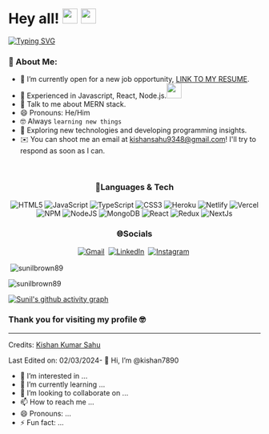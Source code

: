# Hey all! <img src= "https://media2.giphy.com/media/Lm5hxmmI6ucOQGfjKj/giphy.gif?cid=6c09b952o9xti0m387z597k2xqipch3qmqjydym98oef87ve&rid=giphy.gif&ct=s" width= "30" height= "30"> <img src= "https://media.tenor.com/images/2adfe94e69139f3e22623b61d375a7a7/tenor.gif" width= "30" height= "30">

[![Typing SVG](https://readme-typing-svg.herokuapp.com?font=Architects+Daughter&color=7AF79A&size=30&lines=Hey!+This+is+Kishan+Kumar+Sahu!;I'm+a+learning+developer...;And+I'm+a+proud+GitHub+user)](https://git.io/typing-svg)





### 🤵 About Me:

- 🤔 I’m currently open for a new job opportunity, <a href="https://drive.google.com/file/d/1hocdFltMy3lzt-jjTw_oGSxFu2IySxOk/view?usp=sharing">LINK TO MY RESUME</a>.
- 🌱 Experienced in Javascript, React, Node.js.<img src="https://media.giphy.com/media/WUlplcMpOCEmTGBtBW/giphy.gif" width="30">
- 💬 Talk to me about MERN stack.
- 😄 Pronouns: He/Him
- :nerd_face: Always `learning new things`
- 👯 Exploring new technologies and developing programming insights.
- ✉️ You can shoot me an email at kishansahu9348@gmail.com! I'll try to respond as soon as I can.
<br/>
<div align="center">
  
<!-- # 💻Tech Stack <img src = "https://www.linkpicture.com/q/github-img-girl.gif" width = 20px> -->

  ### 🌟Languages & Tech
  
![HTML5](https://img.shields.io/badge/html5-%23E34F26.svg?style=for-the-badge&logo=html5&logoColor=white) ![JavaScript](https://img.shields.io/badge/javascript-%23323330.svg?style=for-the-badge&logo=javascript&logoColor=%23F7DF1E) ![TypeScript](https://img.shields.io/badge/typescript-%23323330.svg?style=for-the-badge&logo=typescript&logoColor=%23F7DF1E) ![CSS3](https://img.shields.io/badge/css3-%231572B6.svg?style=for-the-badge&logo=css3&logoColor=white) ![Heroku](https://img.shields.io/badge/heroku-%23430098.svg?style=for-the-badge&logo=heroku&logoColor=white) ![Netlify](https://img.shields.io/badge/netlify-%23000000.svg?style=for-the-badge&logo=netlify&logoColor=#00C7B7) ![Vercel](https://img.shields.io/badge/vercel-%23000000.svg?style=for-the-badge&logo=vercel&logoColor=white) ![NPM](https://img.shields.io/badge/NPM-%23000000.svg?style=for-the-badge&logo=npm&logoColor=white) ![NodeJS](https://img.shields.io/badge/node.js-6DA55F?style=for-the-badge&logo=node.js&logoColor=white) ![MongoDB](https://img.shields.io/badge/MongoDB-%234ea94b.svg?style=for-the-badge&logo=mongodb&logoColor=white)
![React](https://img.shields.io/badge/react-%231572B6.svg?style=for-the-badge&logo=react&logoColor=white)
![Redux](https://img.shields.io/badge/redux-%231572B6.svg?style=for-the-badge&logo=redux&logoColor=black) ![NextJs](https://img.shields.io/badge/nextjs-%231572B6.svg?style=for-the-badge&logo=nextjs&logoColor=white)


<!--   <img src="https://camo.githubusercontent.com/992babdffd8c74a1502de375fbdf7e4d54773242/68747470733a2f2f6d656469612e67697068792e636f6d2f6d656469612f53576f536b4e36447854737a71494b4571762f67697068792e676966" align="right" width="40%" height=28" /> -->
  
### 🌐Socials


<a href="mailto:sunilbrown89@gmail.com?subject=Hi"><img src="https://img.shields.io/badge/gmail-%23D14836.svg?&style=for-the-badge&logo=gmail&logoColor=white" alt="Gmail"/></a>&nbsp;
<a href="https://www.linkedin.com/in/sunil-sahu-s89/"><img src="https://img.shields.io/badge/linkedin-%230077B5.svg?&style=for-the-badge&logo=linkedin&logoColor=white" alt="LinkedIn" /></a>&nbsp;
<a href="https://www.instagram.com/sunilsahu_89/?hl=en"><img src="https://img.shields.io/badge/instagram-%23D14836.svg?&style=for-the-badge&logo=instagram&logoColor=pink" alt="Instagram"/></a>&nbsp;


<!--<a href="https://kkvanonymous.github.io/"><img alt="Website" src="https://img.shields.io/website?style=for-the-badge&up_message=portfolio&url=https%3A%2F%2Fkkvanonymous.github.io%2F"></a>-->

</div>
<p>&nbsp;<img align="center" src="https://github-readme-stats.vercel.app/api?username=sunilbrown89&show_icons=true&locale=en&theme=radical" alt="sunilbrown89" /></p>
<p><img align="left" margin-bottom="20px" src="https://github-readme-stats.vercel.app/api/top-langs?username=sunilbrown89&show_icons=true&locale=en&layout=compact&theme=radical" alt="sunilbrown89" /></p>&nbsp;









[![Sunil's github activity graph](https://github-readme-activity-graph.vercel.app/graph?username=sunilbrown89&bg_color=12080d&color=b12fa9&line=659e4c&point=b95555&area=true&hide_border=true)](https://github.com/sunilbrown89/github-readme-activity-graph)
### Thank you for visiting my profile 🤓

---

Credits: [Kishan Kumar Sahu]((https://github.com/kishan7890))

Last Edited on: 02/03/2024- 👋 Hi, I’m @kishan7890
- 👀 I’m interested in ...
- 🌱 I’m currently learning ...
- 💞️ I’m looking to collaborate on ...
- 📫 How to reach me ...
- 😄 Pronouns: ...
- ⚡ Fun fact: ...

<!---
kishan7890/kishan7890 is a ✨ special ✨ repository because its `README.md` (this file) appears on your GitHub profile.
You can click the Preview link to take a look at your changes.
--->
